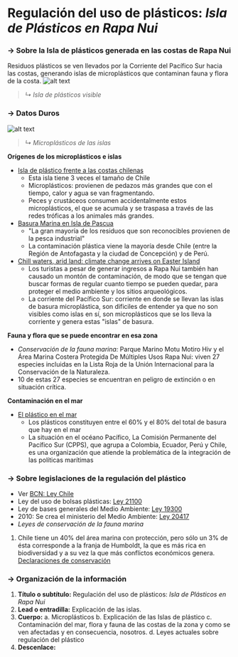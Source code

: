 # Regulación del uso de plásticos: *Isla de Plásticos en Rapa Nui*

### **→ Sobre la Isla de plásticos generada en las costas de Rapa Nui**
Residuos plásticos se ven llevados por la Corriente del Pacífico Sur hacia las costas, generando islas de microplásticos que contaminan fauna y flora de la costa.
![alt text](https://www.delfuegonoticias.com.ar/public/images/noticias/22677-la-isla-de-basura-ya-es-mas-grande-que-toda-la-patagonia.jpg)
> *↳ Isla de plásticos visible*

### **→ Datos Duros**
![alt text](https://arc-anglerfish-arc2-prod-copesa.s3.amazonaws.com/public/EJBJOTJ6WNFJ3BSUQS52L2JPAE.jpg)
> *↳ Microplásticos de las islas*

**Orígenes de los microplásticos e islas**
- [Isla de plástico frente a las costas chilenas](http://maryciencia.org/columnas/isla-de-plastico/)
  - Esta isla tiene 3 veces el tamaño de Chile
  - Microplásticos: provienen de pedazos más grandes que con el tiempo, calor y agua se van fragmentando.
  - Peces y crustáceos consumen accidentalmente estos microplásticos, el que se acumula y se traspasa a través de las redes tróficas a los animales más grandes.
- [Basura Marina en Isla de Pascua](https://es.mongabay.com/2020/02/basura-marina-en-isla-de-pascua-chile/)
  - "La gran mayoría de los residuos que son reconocibles provienen de la pesca industrial"
  - La contaminación plástica viene la mayoría desde Chile (entre la Región de Antofagasta y la ciudad de Concepción) y de Perú.
- [Chill waters, arid land: climate change arrives on Easter Island](https://www.reuters.com/article/idUSKCN1R812M)
  - Los turistas a pesar de generar ingresos a Rapa Nui también han causado un montón de contaminación, de modo que se tengan que buscar formas de regular cuanto tiempo se pueden quedar, para proteger el medio ambiente y los sitios arqueológicos.
  - La corriente del Pacífico Sur: corriente en donde se llevan las islas de basura microplástica, son dificiles de entender ya que no son visibles como islas en sí, son microplásticos que se los lleva la corriente y genera estas "islas" de basura.

**Fauna y flora que se puede encontrar en esa zona**
  - *Conservación de la fauna marina:* Parque Marino Motu Motiro Hiv y el Área Marina Costera Protegida De Múltiples Usos Rapa Nui: viven 27 especies incluidas en la Lista Roja de la Unión Internacional para la Conservación de la Naturaleza.
  - 10 de estas 27 especies se encuentran en peligro de extinción o en situación crítica.

**Contaminación en el mar** 
- [El plástico en el mar](https://revistamarina.cl/revistas/2018/3/gaimonea.pdf)
  - Los plásticos constituyen entre el 60% y el 80% del total de basura que hay en el mar
  - La situación en el océano Pacífico, La Comisión Permanente del Pacífico Sur (CPPS), que agrupa a Colombia, Ecuador, Perú y Chile, es una organización que atiende la problemática de la integración de las políticas marítimas

### **→ Sobre legislaciones de la regulación del plástico**
- Ver [BCN: Ley Chile](https://www.bcn.cl/leychile/)
- Ley del uso de bolsas plásticas: [Ley 21100](https://www.bcn.cl/leychile/navegar?idNorma=1121380)
- Ley de bases generales del Medio Ambiente: [Ley 19300](https://www.bcn.cl/leychile/navegar?idNorma=30667)
- 2010: Se crea el ministerio del Medio Ambiente: [Ley 20417](https://www.bcn.cl/leychile/navegar?idNorma=1010459)
- *Leyes de conservación de la fauna marina*
1. Chile tiene un 40% del área marina con protección, pero sólo un 3% de ésta corresponde a la franja de Humboldt, la que es más rica en biodiversidad y a su vez la que más  conflictos económicos genera. [Declaraciones de conservación](https://es.mongabay.com/2018/08/oceano-en-chile-sobreexplotacion/)

### **→ Organización de la información**
1. **Título o subtítulo:** Regulación del uso de plásticos: *Isla de Plásticos en Rapa Nui*
2. **Lead o entradilla:** Explicación de las islas.
3. **Cuerpo:**
  a. Microplásticos
  b. Explicación de las Islas de plástico
  c. Contaminación del mar, flora y fauna de las costas de la zona y como se ven afectadas y en consecuencia, nosotros.
  d. Leyes actuales sobre regulación del plástico
4. **Descenlace:**
